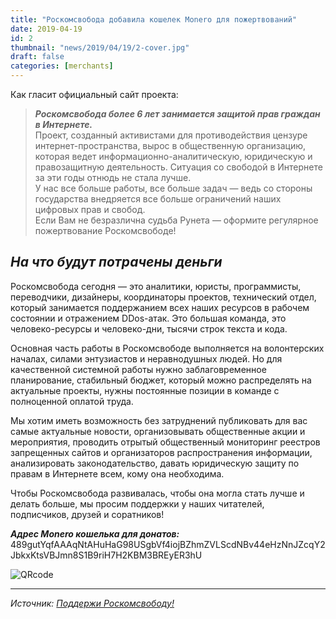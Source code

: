 ```yaml
---
title: "Роскомсвобода добавила кошелек Monero для пожертвований"
date: 2019-04-19
id: 2
thumbnail: "news/2019/04/19/2-cover.jpg"
draft: false
categories: [merchants]
---
```


Как гласит официальный сайт проекта:

> _**Роскомсвобода более 6 лет занимается защитой прав граждан в Интернете.**_  
> Проект, созданный активистами для противодействия цензуре интернет-пространства, вырос в общественную организацию, которая ведет информационно-аналитическую, юридическую и правозащитную деятельность. Ситуация со свободой в Интернете за эти годы отнюдь не стала лучше.  
> У нас все больше работы, все больше задач — ведь со стороны государства внедряется все больше ограничений наших цифровых прав и свобод.  
> Если Вам не безразлична судьба Рунета — оформите регулярное пожертвование Роскомсвободе!

## _**На что будут потрачены деньги**_

Роскомсвобода сегодня — это аналитики, юристы, программисты, переводчики, дизайнеры, координаторы проектов, технический отдел, который занимается поддержанием всех наших ресурсов в рабочем состоянии и отражением DDos-атак. Это большая команда, это человеко-ресурсы и человеко-дни, тысячи строк текста и кода.

Основная часть работы в Роскомсвободе выполняется на волонтерских началах, силами энтузиастов и неравнодушных людей. Но для качественной системной работы нужно заблаговременное планирование, стабильный бюджет, который можно распределять на актуальные проекты, нужны постоянные позиции в команде с полноценной оплатой труда.

Мы хотим иметь возможность без затруднений публиковать для вас самые актуальные новости, организовывать общественные акции и мероприятия, проводить отрытый общественный мониторинг реестров запрещенных сайтов и организаторов распространения информации, анализировать законодательство, давать юридическую защиту по правам в Интернете всем, кому она необходима.

Чтобы Роскомсвобода развивалась, чтобы она могла стать лучше и делать больше, мы просим поддержки у наших читателей, подписчиков, друзей и соратников!

_**Адрес Monero кошелька для донатов:**_  
489gutYqfAAAqNtAHuHaG98USgbVf4iojBZhmZVLScdNBv44eHzNnJZcqY2JbkxKtsVBJmn8S1B9riH7H2KBM3BREyER3hU

![QRcode](/news/2019/04/19/qr.jpg)

---
_Источник: [Поддержи Роскомсвободу!](https://donate.roskomsvoboda.org/)_